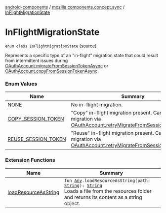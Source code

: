 [android-components](../../index.md) / [mozilla.components.concept.sync](../index.md) / [InFlightMigrationState](./index.md)

# InFlightMigrationState

`enum class InFlightMigrationState` [(source)](https://github.com/mozilla-mobile/android-components/blob/master/components/concept/sync/src/main/java/mozilla/components/concept/sync/OAuthAccount.kt#L49)

Represents a specific type of an "in-flight" migration state that could result from intermittent
issues during [OAuthAccount.migrateFromSessionTokenAsync](../-o-auth-account/migrate-from-session-token-async.md) or [OAuthAccount.copyFromSessionTokenAsync](../-o-auth-account/copy-from-session-token-async.md).

### Enum Values

| Name | Summary |
|---|---|
| [NONE](-n-o-n-e.md) | No in-flight migration. |
| [COPY_SESSION_TOKEN](-c-o-p-y_-s-e-s-s-i-o-n_-t-o-k-e-n.md) | "Copy" in-flight migration present. Can retry migration via [OAuthAccount.retryMigrateFromSessionTokenAsync](../-o-auth-account/retry-migrate-from-session-token-async.md). |
| [REUSE_SESSION_TOKEN](-r-e-u-s-e_-s-e-s-s-i-o-n_-t-o-k-e-n.md) | "Reuse" in-flight migration present. Can retry migration via [OAuthAccount.retryMigrateFromSessionTokenAsync](../-o-auth-account/retry-migrate-from-session-token-async.md). |

### Extension Functions

| Name | Summary |
|---|---|
| [loadResourceAsString](../../mozilla.components.support.test.file/kotlin.-any/load-resource-as-string.md) | `fun `[`Any`](https://kotlinlang.org/api/latest/jvm/stdlib/kotlin/-any/index.html)`.loadResourceAsString(path: `[`String`](https://kotlinlang.org/api/latest/jvm/stdlib/kotlin/-string/index.html)`): `[`String`](https://kotlinlang.org/api/latest/jvm/stdlib/kotlin/-string/index.html)<br>Loads a file from the resources folder and returns its content as a string object. |

